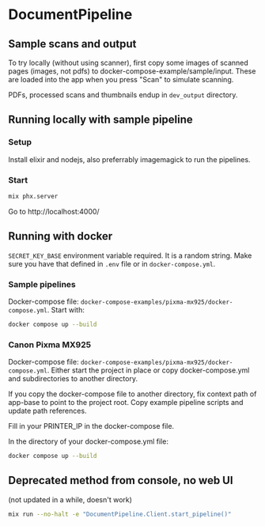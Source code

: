 # DocumentPipeline

## Sample scans and output
To try locally (without using scanner), first copy some images of scanned pages (images, not pdfs) to docker-compose-example/sample/input.
These are loaded into the app when you press "Scan" to simulate scanning.

PDFs, processed scans and thumbnails endup in `dev_output` directory.

## Running locally with sample pipeline

### Setup
Install elixir and nodejs, also preferrably imagemagick to run the pipelines.

### Start
```sh
mix phx.server
```
Go to http://localhost:4000/

## Running with docker
`SECRET_KEY_BASE` environment variable required. It is a random string.
Make sure you have that defined in `.env` file or in `docker-compose.yml`.

### Sample pipelines
Docker-compose file:
`docker-compose-examples/pixma-mx925/docker-compose.yml`.
Start with:
```sh
docker compose up --build
```


### Canon Pixma MX925
Docker-compose file:
`docker-compose-examples/pixma-mx925/docker-compose.yml`.
Either start the project in place or copy docker-compose.yml and
subdirectories to another directory.

If you copy the docker-compose file to another directory, fix
context path of app-base to point to the project root. Copy example pipeline scripts and update path references.

Fill in your PRINTER_IP in the docker-compose file.

In the directory of your docker-compose.yml file:
```sh
docker compose up --build
```




## Deprecated method from console, no web UI
(not updated in a while, doesn't work)
```sh
mix run --no-halt -e "DocumentPipeline.Client.start_pipeline()"
```
